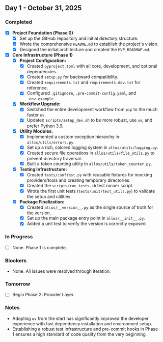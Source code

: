 ## Day 1 - October 31, 2025

### Completed
- [x] **Project Foundation (Phase 0)**
  - [x] Set up the GitHub repository and initial directory structure.
  - [x] Wrote the comprehensive `README.md` to establish the project's vision.
  - [x] Designed the initial architecture and created the `MVP_ROADMAP.md`.

- [x] **Core Infrastructure (Phase 1)**
  - [x] **Project Configuration:**
    - [x] Created `pyproject.toml` with all core, development, and optional dependencies.
    - [x] Created `setup.py` for backward compatibility.
    - [x] Created `requirements.txt` and `requirements-dev.txt` for reference.
    - [x] Configured `.gitignore`, `.pre-commit-config.yaml`, and `.env.example`.
  - [x] **Workflow Upgrade:**
    - [x] Switched the entire development workflow from `pip` to the much faster `uv`.
    - [x] Updated `scripts/setup_dev.sh` to be more robust, use `uv`, and prefer Python 3.9.
  - [x] **Utility Modules:**
    - [x] Implemented a custom exception hierarchy in `allos/utils/errors.py`.
    - [x] Set up a rich, colored logging system in `allos/utils/logging.py`.
    - [x] Created secure file operations in `allos/utils/file_utils.py` to prevent directory traversal.
    - [x] Built a token counting utility in `allos/utils/token_counter.py`.
  - [x] **Testing Infrastructure:**
    - [x] Created `tests/conftest.py` with reusable fixtures for mocking providers/tools and creating temporary directories.
    - [x] Created the `scripts/run_tests.sh` test runner script.
    - [x] Wrote the first unit tests (`tests/unit/test_utils.py`) to validate the setup and utilities.
  - [x] **Package Finalization:**
    - [x] Created `allos/__version__.py` as the single source of truth for the version.
    - [x] Set up the main package entry point in `allos/__init__.py`.
    - [x] Added a unit test to verify the version is correctly exposed.

### In Progress
- [ ] None. Phase 1 is complete.

### Blockers
- None. All issues were resolved through iteration.

### Tomorrow
- [ ] Begin Phase 2: Provider Layer.

### Notes
- Adopting `uv` from the start has significantly improved the developer experience with fast dependency installation and environment setup.
- Establishing a robust test infrastructure and pre-commit hooks in Phase 1 ensures a high standard of code quality from the very beginning.
